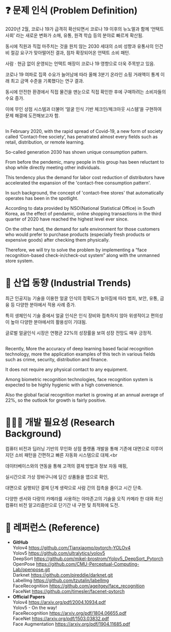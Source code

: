 # ❓ 문제 인식 (Problem Definition)

2020년 2월, 코로나 19가 급격히 확산되면서 코로나 19 이후의 뉴노멀과 함께 ‘언택트 사회’ 라는 새로운 변화가 소매, 유통, 원격 학습 등의 분야로 빠르게 확산됨. <br>

동시에 직원과 직접 마주치는 것을 원치 않는 2030 세대의 소비 성향과 유통사의 인건비 절감 요구가 맞아떨어진 결과, 점차 확장되어온 언택트 소비 패턴. <br>

사람 · 현금 없이 운영되는 언택트 매장이 코로나 19 영향으로 더욱 주목받고 있음. <br>

코로나 19 여파로 집콕 수요가 늘어남에 따라 올해 3분기 온라인 쇼핑 거래액이 통계 이래 최고 금액 수준을 기록했다는 연구 결과. <br>

동시에 안전한 환경에서 직접 물건을 맨눈으로 직접 확인한 후에 구매하려는 소비자들의 수요 증가. <br>

이에 무인 상점 시스템과 더불어 ‘얼굴 인식 기반 체크인/체크아웃 시스템’을 구현하여 문제 해결에 도전해보고자 함.  <br><br>

In February 2020, with the rapid spread of Covid-19, a new form of society called ‘Contact-free society’, has penatrated almost every fields such as retail, distribution, or remote learning.<br>

So-called generation 2030 has shown unique consumption pattern. <br>

From before the pendemic, many people in this group has been reluctant to shop while directly meeting other individuals. <br>

This tendency plus the demand for labor cost reduction of distributors have accelerated the expansion of the 'contact-free consumption pattern'. <br>

In such background, the concept of 'contact-free stores' that automatically operates has been in the spotlight. <br> 

According to data provided by NSO(National Statistical Office) in South Korea, as the effect of pendamic, online shopping transactions in the third quarter of 2020 have reached the highest level ever since.<br>

On the other hand, the demand for safe environment for those customers who would prefer to purchase products (especially fresh products or expensive goods) after checking them physically.<br> 

Therefore, we will try to solve the problem by implementing a “face recognition-based check-in/check-out system” along with the unmanned store system.<br>


# 🏃 산업 동향 (Industrial Trends)
최근 인공지능 기술을 이용한 얼굴 인식의 정확도가 높아짐에 따라 범죄, 보안, 유통, 금융 등 다양한 분야에서 적용 사례 증가.<br>

특히 생체인식 기술 중에서 얼굴 인식은 인식 장비와 접촉하지 않아 위생적이고 편의성이 높아 다양한 분야에서의 활용성이 기대됨.<br>

글로벌 얼굴인식 시장은 연평균 22%의 성장률을 보여 성장 전망도 매우 긍정적.<br><br>

Recently, More the accuracy of deep learning based facial recognition technology, more the application examples of this tech in various fields such as crime, security, distribution and finance. <br>

It does not require any physical contact to any equipment. <br>

Among biometric recognition technologies, face recognition system is expected to be highly hygienic with a high convenience. <br>

Also the global facial recognition market is growing at an annual average of 22%, so the outlook for growth is fairly positive.

# 👨🏻‍🔬 개발 필요성 (Research Background)
컴퓨터 비전과 딥러닝 기반의 무인화 상점 플랫폼 개발을 통해 기존에 대면으로 이루어지던 소비 패턴을 간편하고 빠른 자동화 시스템으로 대체.<br

데이터베이스와의 연동을 통해 고객의 결제 방법과 정보 자동 매핑,<br>

실시간으로 가상 장바구니에 담긴 상품들을 앱으로 확인,<br>

대면으로 실행되던 결제 단계 생략으로 사람 간의 접촉을 줄이고 시간 단축.<br>

다양한 센서와 다량의 카메라를 사용하는 아마존고의 기술을 오직 카메라 한 대와 최신 컴퓨터 비전 알고리즘만으로 단기간 내 구현 및 최적화에 도전.<br>

# 📝 레퍼런스 (Reference)
* <b> GitHub </b><br>
Yolov4 https://github.com/Tianxiaomo/pytorch-YOLOv4 <br>
Yolov5 https://github.com/ultralytics/yolov5 <br>
DeepSort https://github.com/mikel-brostrom/Yolov5_DeepSort_Pytorch <br>
OpenPose https://github.com/CMU-Perceptual-Computing-Lab/openpose.git <br>
Darknet https://github.com/pjreddie/darknet.git <br>
LabelImg https://github.com/tzutalin/labelImg <br>
FaceRecognition https://github.com/ageitgey/face_recognition <br>
FaceNet https://github.com/timesler/facenet-pytorch <br>
* <b>Official Papers</b> <br>
Yolov4 https://arxiv.org/pdf/2004.10934.pdf <br>
Yolov5  -  On the way! <br>
FaceRecognition https://arxiv.org/pdf/1804.06655.pdf <br>
FaceNet https://arxiv.org/pdf/1503.03832.pdf <br>
Face Augmentation https://arxiv.org/pdf/1904.11685.pdf
